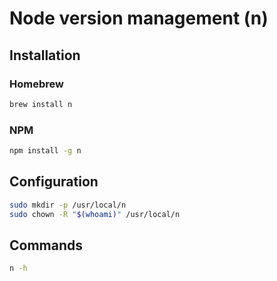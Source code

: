 # Node version management (n)

## Installation

### Homebrew

```sh
brew install n
```

### NPM

```sh
npm install -g n
```

## Configuration

```sh
sudo mkdir -p /usr/local/n
sudo chown -R "$(whoami)" /usr/local/n
```

## Commands

```sh
n -h
```
